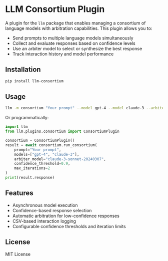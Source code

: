 # LLM Consortium Plugin

A plugin for the `llm` package that enables managing a consortium of language models with arbitration capabilities. This plugin allows you to:

- Send prompts to multiple language models simultaneously
- Collect and evaluate responses based on confidence levels
- Use an arbiter model to select or synthesize the best response
- Track interaction history and model performance

## Installation

```bash
pip install llm-consortium
```

## Usage

```bash
llm -m consortium "Your prompt" --model gpt-4 --model claude-3 --arbiter-model claude-3-sonnet-20240307
```

Or programmatically:

```python
import llm
from llm.plugins.consortium import ConsortiumPlugin

consortium = ConsortiumPlugin()
result = await consortium.run_consortium(
    prompt="Your prompt",
    models=["gpt-4", "claude-3"],
    arbiter_model="claude-3-sonnet-20240307",
    confidence_threshold=0.9,
    max_iterations=2
)
print(result.response)
```

## Features

- Asynchronous model execution
- Confidence-based response selection
- Automatic arbitration for low-confidence responses
- CSV-based interaction logging
- Configurable confidence thresholds and iteration limits

## License

MIT License
